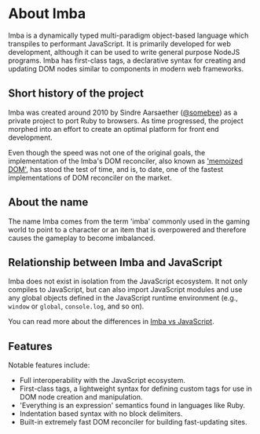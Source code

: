 # About Imba

Imba is a dynamically typed multi-paradigm object-based language which
transpiles to performant JavaScript. It is primarily developed for web
development, although it can be used to write general purpose NodeJS
programs. Imba has first-class tags, a declarative syntax for creating and
updating DOM nodes similar to components in modern web frameworks.

## Short history of the project

Imba was created around 2010 by Sindre Aarsaether
([@somebee](https://github.com/somebee/)) as a private project to port Ruby
to browsers. As time progressed, the project morphed into an effort to create
an optimal platform for front end development.

Even though the speed was not one of the original goals, the implementation
of the Imba's DOM reconciler, also known as ['memoized
DOM'](../bonus/memoized.md), has stood the test of time, and is, to date,
one of the fastest implementations of DOM reconciler on the market.

## About the name

The name Imba comes from the term 'imba' commonly used in the gaming world
to point to a character or an item that is overpowered and therefore causes 
the gameplay to become imbalanced.

## Relationship between Imba and JavaScript

Imba does not exist in isolation from the JavaScript ecosystem. It not only 
compiles to JavaScript, but can also import JavaScript modules and use any
global objects defined in the JavaScript runtime environment (e.g., `window` or 
`global`, `console.log`, and so on).

You can read more about the differences in [Imba vs JavaScript](javascript.md).

## Features

Notable features include:

- Full interoperability with the JavaScript ecosystem.
- First-class tags, a lightweight syntax for defining custom tags for use in 
  DOM node creation and manipulation.
- 'Everything is an expression' semantics found in languages like Ruby.
- Indentation based syntax with no block delimiters.
- Built-in extremely fast DOM reconciler for building fast-updating sites.

